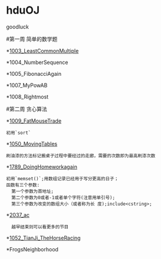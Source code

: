 # hduOJ
goodluck

#第一周 简单的数学题

*[1003_LeastCommonMultiple]()

*1004_NumberSequence	

*1005_FibonacciAgain

*1007_MyPowAB

*1008_Rightmost
  
#第二周 贪心算法

*[1009_FatMouseTrade](http://acm.hdu.edu.cn/showproblem.php?pid=1009)

    初用`sort`
    
*[1050_MovingTables](http://acm.hdu.edu.cn/showproblem.php?pid=1050) 

    刷油漆的方法标记搬桌子过程中要经过的走廊，需要的次数即为最高刷漆次数
    
*[1789_DoingHomeworkagain](http://acm.hdu.edu.cn/showproblem.php?pid=1789) 

    初用`memset()`;用数组记录已经用于写分更高的日子；
    函数有三个参数:
      第一个参数为首地址;
      第二个参数为0或者-1或者单个字符(注意用单引号);
      第三个参数为改变的数组大小（或者称为长 度);include<cstring>;
  
*[2037_ac](http://acm.hdu.edu.cn/showproblem.php?pid=2037)

      越早结束则可以看更多的节目
      
*[1052_TianJi_TheHorseRacing](http://acm.hdu.edu.cn/showproblem.php?pid=1052)

*FrogsNeighborhood
